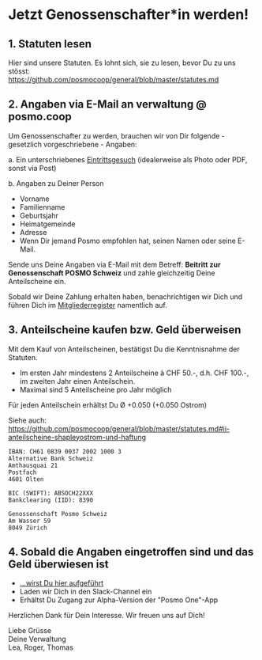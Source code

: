 # Jetzt Genossenschafter\*in werden!

## 1. Statuten lesen
Hier sind unsere Statuten. Es lohnt sich, sie zu lesen, bevor Du zu uns stösst:                
https://github.com/posmocoop/general/blob/master/statutes.md

## 2. Angaben via E-Mail an verwaltung @ posmo.coop
Um Genossenschafter zu werden, brauchen wir von Dir folgende - gesetzlich vorgeschriebene - Angaben:

a. Ein unterschriebenes [Eintrittsgesuch](https://github.com/posmocoop/general/blob/master/eintrittsgesuch.pdf) (idealerweise als Photo oder PDF, sonst via Post)

b. Angaben zu Deiner Person
- Vorname
- Familienname
- Geburtsjahr
- Heimatgemeinde
- Adresse 
- Wenn Dir jemand Posmo empfohlen hat, seinen Namen oder seine E-Mail.

Sende uns Deine Angaben via E-Mail mit dem Betreff: **Beitritt zur Genossenschaft POSMO Schweiz** und zahle gleichzeitig Deine Anteilscheine ein.   
                                
Sobald wir Deine Zahlung erhalten haben, benachrichtigen wir Dich und führen Dich im [Mitgliederregister](https://github.com/posmocoop/general/blob/master/members.md) namentlich auf. 
  
          
## 3. Anteilscheine kaufen bzw. Geld überweisen
Mit dem Kauf von Anteilscheinen, bestätigst Du die Kenntnisnahme der Statuten.
- Im ersten Jahr mindestens 2 Anteilscheine à CHF 50.-, d.h. CHF 100.-, im zweiten Jahr einen Anteilschein.
- Maximal sind 5 Anteilscheine pro Jahr möglich

Für jeden Anteilschein erhältst Du Ø +0.050 (+0.050 Ostrom)
            
Siehe auch:           
https://github.com/posmocoop/general/blob/master/statutes.md#ii-anteilscheine-shapleyostrom-und-haftung         
            
```
IBAN: CH61 0839 0037 2002 1000 3
Alternative Bank Schweiz
Amthausquai 21
Postfach
4601 Olten

BIC (SWIFT): ABSOCH22XXX
Bankclearing (IID): 8390

Genossenschaft Posmo Schweiz        
Am Wasser 59          
8049 Zürich       
```
               
## 4. Sobald die Angaben eingetroffen sind und das Geld überwiesen ist
- [...wirst Du hier aufgeführt](https://github.com/posmocoop/general/blob/master/members.md)
- Laden wir Dich in den Slack-Channel ein 
- Erhältst Du Zugang zur Alpha-Version der "Posmo One"-App             
                          

Herzlichen Dank für Dein Interesse. Wir freuen uns auf Dich!            
                   
Liebe Grüsse            
Deine Verwaltung              
Lea, Roger, Thomas               
